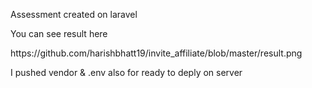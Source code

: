 <p>Assessment created on laravel</p>
<p>You can see result here</p>
<p>https://github.com/harishbhatt19/invite_affiliate/blob/master/result.png</p>

<p>I pushed vendor & .env also for ready to deply on server</p>
